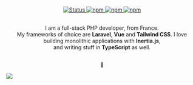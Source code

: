 <p align="center">
  <br />
  <a href="https://www.linkedin.com/in/enzo-innocenzi/">
    <img alt="Status" src="https://img.shields.io/badge/-linkedin-0073B1?style=flat-square">
  </a>
  <a href="https://twitter.com/enzoinnocenzi">
    <img alt="npm" src="https://img.shields.io/badge/-twitter-1C9CEA?style=flat-square">
  </a>
  <a href="https://innocenzi.dev">
    <img alt="npm" src="https://img.shields.io/badge/-website-EE3E5D?style=flat-square">
  </a>
  <a href="mailto:enzo@innocenzi.dev">
    <img alt="npm" src="https://img.shields.io/badge/-email-f96cb4?style=flat-square">
  </a>
</p>

<br />

<div align="center">
  I am a full-stack PHP developer, from France.
  <br />
  My frameworks of choice are <b>Laravel</b>, <b>Vue</b> and <b>Tailwind CSS</b>. 
  I love building monolithic applications with <b>Inertia.js</b>, 
  <br />
  and writing stuff in <b>TypeScript</b> as well.
</div>

<p align="center">
  <br />
  <sub>🌸</sub>
</p>

![](https://hit.yhype.me/github/profile?user_id=16060559)
